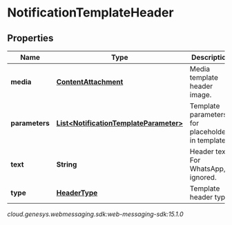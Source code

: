 # NotificationTemplateHeader


## Properties

| Name | Type | Description | Notes |
| ------------ | ------------- | ------------- | ------------- |
| **media** | [**ContentAttachment**](ContentAttachment) | Media template header image. |  [optional] |
| **parameters** | [**List&lt;NotificationTemplateParameter&gt;**](NotificationTemplateParameter) | Template parameters for placeholders in template. |  [optional] |
| **text** | **String** | Header text. For WhatsApp, ignored. |  [optional] |
| **type** | [**HeaderType**](HeaderType) | Template header type. |  |




_cloud.genesys.webmessaging.sdk:web-messaging-sdk:15.1.0_
